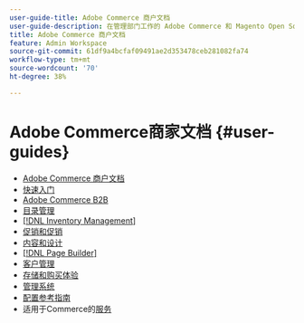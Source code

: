 ```yaml
---
user-guide-title: Adobe Commerce 商户文档
user-guide-description: 在管理部门工作的 Adobe Commerce 和 Magento Open Source 商户的文档和资源。
title: Adobe Commerce 商户文档
feature: Admin Workspace
source-git-commit: 61df9a4bcfaf09491ae2d353478ceb281082fa74
workflow-type: tm+mt
source-wordcount: '70'
ht-degree: 38%

---
```


# Adobe Commerce商家文档 {#user-guides}

- [Adobe Commerce 商户文档](home.md)
- [快速入门](https://experienceleague.adobe.com/docs/commerce-admin/start/guide-overview.html)
- [Adobe Commerce B2B](https://experienceleague.adobe.com/docs/commerce-admin/b2b/guide-overview.html)
- [目录管理](https://experienceleague.adobe.com/docs/commerce-admin/catalog/guide-overview.html)
- [[!DNL Inventory Management]](https://experienceleague.adobe.com/docs/commerce-admin/inventory/guide-overview.html)
- [促销和促销](https://experienceleague.adobe.com/docs/commerce-admin/marketing/guide-overview.html)
- [内容和设计](https://experienceleague.adobe.com/docs/commerce-admin/content-design/guide-overview.html)
- [[!DNL Page Builder]](https://experienceleague.adobe.com/docs/commerce-admin/page-builder/guide-overview.html)
- [客户管理](https://experienceleague.adobe.com/docs/commerce-admin/customers/guide-overview.html)
- [存储和购买体验](https://experienceleague.adobe.com/docs/commerce-admin/stores-sales/guide-overview.html)
- [管理系统](https://experienceleague.adobe.com/docs/commerce-admin/systems/guide-overview.html)
- [配置参考指南](https://experienceleague.adobe.com/docs/commerce-admin/config/guide-overview.html)
- 适用于Commerce的[服务](https://experienceleague.adobe.com/docs/commerce-merchant-services/user-guides/home.html)
